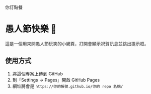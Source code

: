 你訂點餐








# 愚人節快樂 🎉

這是一個用來開愚人節玩笑的小網頁，打開會顯示祝賀訊息並跳出提示框。

## 使用方式

1. 將這個專案上傳到 GitHub
2. 到「Settings → Pages」開啟 GitHub Pages
3. 網址將會是 `https://你的帳號.github.io/你的 repo 名稱/`
